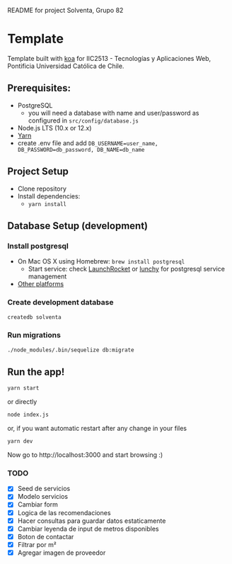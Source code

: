 README for project Solventa, Grupo 82
# Template

Template built with [koa](http://koajs.com/) for IIC2513 - Tecnologías y Aplicaciones Web, Pontificia Universidad Católica de Chile.

## Prerequisites:
* PostgreSQL
  * you will need a database with name and user/password as configured in `src/config/database.js`
* Node.js LTS (10.x or 12.x)
* [Yarn](https://yarnpkg.com)
* create .env file and add `DB_USERNAME=user_name, DB_PASSWORD=db_password, DB_NAME=db_name`
## Project Setup

* Clone repository
* Install dependencies:
  * `yarn install`

## Database Setup (development)

### Install postgresql
* On Mac OS X using Homebrew: `brew install postgresql`
  * Start service: check [LaunchRocket](https://github.com/jimbojsb/launchrocket) or [lunchy](https://www.moncefbelyamani.com/how-to-install-postgresql-on-a-mac-with-homebrew-and-lunchy/) for postgresql service management
* [Other platforms](https://www.postgresql.org/download/)

### Create development database

```sh
createdb solventa
```

### Run migrations
```sh
./node_modules/.bin/sequelize db:migrate
```

## Run the app!

```sh
yarn start
```

or directly

```sh
node index.js
```

or, if you want automatic restart after any change in your files

```sh
yarn dev
```

Now go to http://localhost:3000 and start browsing :)

### TODO
- [X] Seed de servicios
- [X] Modelo servicios
- [X] Cambiar form
- [X] Logica de las recomendaciones
- [X] Hacer consultas para guardar datos estaticamente
- [X] Cambiar leyenda de input de metros disponibles 
- [X] Boton de contactar
- [X] Filtrar por m² 
- [X] Agregar imagen de proveedor